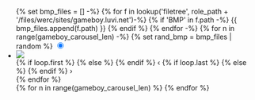 <link rel="stylesheet" href="https://fonts.googleapis.com/css?family=Press+Start+2P">

<div>
  <div class="carousel">
    <ul class="slides">
{% set bmp_files = [] -%}
{% for f in lookup('filetree', role_path + '/files/werc/sites/gameboy.luvi.net')-%}
    {% if 'BMP' in f.path -%}
        {{ bmp_files.append(f.path) }}
    {% endif %}
{% endfor -%}
{% for n in range(gameboy_carousel_len) -%}
    {% set rand_bmp = bmp_files | random %}
      <input type="radio" name="radio-buttons" id="img-{{ n + 1}}" checked />
      <li class="slide-container">
        <div class="slide-image">
          <img src="{{ rand_bmp }}">
        </div>
        <div class="carousel-controls">
    {% if loop.first  %}
          <label for="img-{{ loop.length }}" class="prev-slide">
    {% else %}
          <label for="img-{{ n }}" class="prev-slide">
    {% endif %}
            <span>&lsaquo;</span>
          </label>
    {% if loop.last  %}
          <label for="img-1" class="next-slide">
    {% else %}
          <label for="img-{{ n + 2 }}" class="next-slide">
    {% endif %}
            <span>&rsaquo;</span>
          </label>
        </div>
      </li>
{% endfor %}
      <div class="carousel-dots">
{% for n in range(gameboy_carousel_len) %}
        <label for="img-{{ n + 1 }}" class="carousel-dot" id="img-dot-{{ n + 1 }}"></label>
{% endfor %}
      </div>
    </ul>
  </div>
</div>
